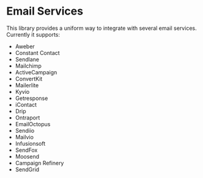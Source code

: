 # Email Services
This library provides a uniform way to integrate with several email services. Currently it supports:
- Aweber
- Constant Contact
- Sendlane
- Mailchimp
- ActiveCampaign
- ConvertKit
- Mailerlite
- Kyvio
- Getresponse
- iContact
- Drip
- Ontraport
- EmailOctopus
- Sendiio
- Mailvio
- Infusionsoft
- SendFox
- Moosend
- Campaign Refinery
- SendGrid
